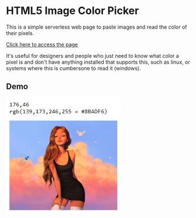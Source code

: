 # HTML5 Image Color Picker

This is a simple serverless web page to paste images and read the color of their pixels.

[Click here to access the page](https://grossato.com/html5-image-color-picker/)

It's useful for designers and people who just need to know what color a pixel is and don't have anything installed that supports this, such as linux, or systems where this is cumbersone to read it (windows).

## Demo

![Demo](demo.png)
